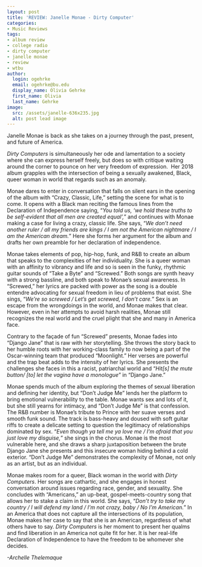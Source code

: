 ```yaml
---
layout: post
title: 'REVIEW: Janelle Monae - Dirty Computer'
categories:
- Music Reviews
tags:
- album review
- college radio
- dirty computer
- janelle monae
- review
- wtbu
author:
  login: ogehrke
  email: ogehrke@bu.edu
  display_name: Olivia Gehrke
  first_name: Olivia
  last_name: Gehrke
image:
  src: /assets/janelle-636x235.jpg
  alt: post lead image
---
```


Janelle Monae is back as she takes on a journey through the past, present, and future of America.

_Dirty Computers_ is simultaneously her ode and lamentation to a society where she can express herself freely, but does so with critique waiting around the corner to pounce on her very freedom of expression.  Her 2018 album grapples with the intersection of being a sexually awakened, Black, queer woman in world that regards such as an anomaly.

Monae dares to enter in conversation that falls on silent ears in the opening of the album with “Crazy, Classic, Life,” setting the scene for what is to come. It opens with a Black man reciting the famous lines from the Declaration of Independence saying, “_You told us, ‘we hold these truths to be self-evident that all men are created equal’,_” and continues with Monae making a case for living a crazy, classic life. She says, “_We don’t need another ruler / all my friends are kings / I am not the American nightmare / I am the American dream._” Here she forms her argument for the album and drafts her own preamble for her declaration of independence.

Monae takes elements of pop, hip-hop, funk, and R&B to create an album that speaks to the complexities of her individuality. She is a queer woman with an affinity to vibrancy and life and so is seen in the funky, rhythmic guitar sounds of “Take a Byte” and “Screwed.” Both songs are synth heavy with a strong bassline, and both speak to Monae’s sexual awareness. In “Screwed,” her lyrics are packed with power as the song is a double entendre advocating for sexual freedom in lieu of problems that exist. She sings, “_We’re so screwed / Let’s get screwed, I don’t care._” Sex is an escape from the wrongdoings in the world, and Monae makes that clear. However, even in her attempts to avoid harsh realities, Monae still recognizes the real world and the cruel plight that she and many in America face.

Contrary to the façade of fun “Screwed” presents, Monae fades into “Django Jane” that is raw with her storytelling. She throws the story back to her humble roots with her working-class family to now being a part of the Oscar-winning team that produced “Moonlight.” Her verses are powerful and the trap beat adds to the intensity of her lyrics. She presents the challenges she faces in this a racist, patriarchal world and “_Hit\[s\] the mute button/ \[to\] let the vagina have a monologue_” in “Django Jane.”

Monae spends much of the album exploring the themes of sexual liberation and defining her identity, but “Don’t Judge Me” lends her the platform to bring emotional vulnerability to the table. Monae wants sex and lots of it, but she still yearns for intimacy, and “Don’t Judge Me” is that confession. The R&B number is Monae’s tribute to Prince with her suave verses and smooth funk sound. The track is bass-heavy and doused with soft guitar riffs to create a delicate setting to question the legitimacy of relationships dominated by sex. “_Even though ya tell me ya love me / I’m afraid that you just love my disguise,_” she sings in the chorus. Monae is the most vulnerable here, and she draws a sharp juxtaposition between the brute Django Jane she presents and this insecure woman hiding behind a cold exterior. “Don’t Judge Me” demonstrates the complexity of Monae, not only as an artist, but as an individual.

Monae makes room for a queer, Black woman in the world with _Dirty Computers_. Her songs are cathartic, and she engages in honest conversation around issues regarding race, gender, and sexuality. She concludes with “Americans,” an up-beat, gospel-meets-country song that allows her to stake a claim in this world. She says, “_Don’t try to take my country / I will defend my land / I’m not crazy, baby / No I’m American._” In an America that does not capture all the intersections of its population, Monae makes her case to say that she is an American, regardless of what others have to say. _Dirty Computers_ is her moment to present her qualms and find liberation in an America not quite fit for her. It is her real-life Declaration of Independence to have the freedom to be whomever she decides.

_\-Archelle Thelemaque_